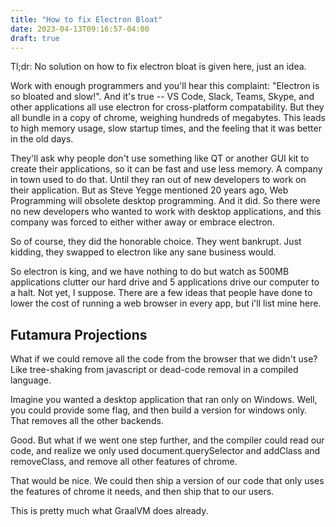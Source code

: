 ```yaml
---
title: "How to fix Electron Bloat"
date: 2023-04-13T09:16:57-04:00
draft: true
---
```


Tl;dr: No solution on how to fix electron bloat is given here, just an idea.

Work with enough programmers and you'll hear this complaint: "Electron is so bloated and slow!". And it's true -- VS Code, Slack, Teams, Skype, and other applications all use electron for cross-platform compatability. But they all bundle in a copy of chrome, weighing hundreds of megabytes. This leads to high memory usage, slow startup times, and the feeling that it was better in the old days.

They'll ask why people don't use something like QT or another GUI kit to create their applications, so it can be fast and use less memory. A company in town used to do that. Until they ran out of new developers to work on their application. But as Steve Yegge mentioned 20 years ago, Web Programming will obsolete desktop programming. And it did. So there were no new developers who wanted to work with desktop applications, and this company was forced to either wither away or embrace electron.

So of course, they did the honorable choice. They went bankrupt. Just kidding, they swapped to electron like any sane business would.

So electron is king, and we have nothing to do but watch as 500MB applications clutter our hard drive and 5 applications drive our computer to a halt. Not yet, I suppose. There are a few ideas that people have done to lower the cost of running a web browser in every app, but i'll list mine here.

## Futamura Projections

What if we could remove all the code from the browser that we didn't use? Like tree-shaking from javascript or dead-code removal in a compiled language.

Imagine you wanted a desktop application that ran only on Windows. Well, you could provide some flag, and then build a version for windows only. That removes all the other backends.

Good. But what if we went one step further, and the compiler could read our code, and realize we only used document.querySelector and addClass and removeClass, and remove all other features of chrome.

That would be nice. We could then ship a version of our code that only uses the features of chrome it needs, and then ship that to our users.

This is pretty much what GraalVM does already.
